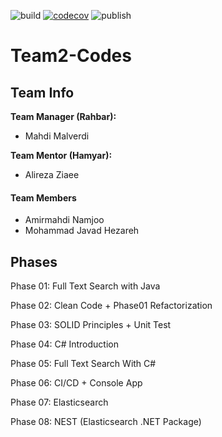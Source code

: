 ![build](https://github.com/Star-Academy/Team2-Codes/workflows/build/badge.svg)
[![codecov](https://codecov.io/gh/Star-Academy/Team2-Codes/branch/master/graph/badge.svg)](https://codecov.io/gh/Star-Academy/Team2-Codes)
![publish](https://github.com/Star-Academy/Team2-Codes/workflows/publish/badge.svg)


# Team2-Codes

## Team Info

**Team Manager (Rahbar):**

* Mahdi Malverdi



**Team Mentor (Hamyar):**

* Alireza Ziaee



#### Team Members
* Amirmahdi Namjoo
* Mohammad Javad Hezareh


## Phases

Phase 01: Full Text Search with Java

Phase 02: Clean Code + Phase01 Refactorization

Phase 03: SOLID Principles + Unit Test

Phase 04: C# Introduction

Phase 05: Full Text Search With C#

Phase 06: CI/CD + Console App

Phase 07: Elasticsearch

Phase 08: NEST (Elasticsearch .NET Package)


